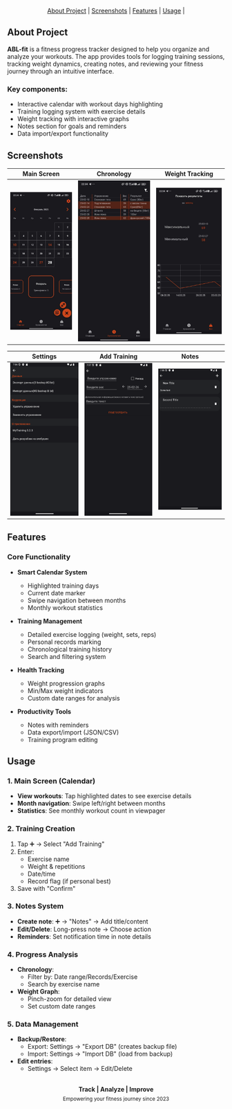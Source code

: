 <p align="center">
  <a href="#about-project">About Project</a> |
  <a href="#screenshots">Screenshots</a> |
  <a href="#features">Features</a> |
  <a href="#usage">Usage</a> |
</p>

## About Project
**ABL-fit** is a fitness progress tracker designed to help you organize and analyze your workouts. The app provides tools for logging training sessions, tracking weight dynamics, creating notes, and reviewing your fitness journey through an intuitive interface.

### Key components:
- Interactive calendar with workout days highlighting
- Training logging system with exercise details
- Weight tracking with interactive graphs
- Notes section for goals and reminders
- Data import/export functionality

## Screenshots
| Main Screen | Chronology | Weight Tracking |
|-------------|------------|-----------------|
| ![Main](https://github.com/Cursor010/ABL-fit/blob/main/img/Main.jpg) | ![Сhronology](https://github.com/Cursor010/ABL-fit/blob/main/img/Trainings.png) | ![Weight](https://github.com/Cursor010/ABL-fit/blob/main/img/Weight.jpg) |

| Settings | Add Training | Notes |
|----------|--------------|-------|
| ![Settings](https://github.com/Cursor010/ABL-fit/blob/main/img/Settings.png) | ![AddTrain](https://github.com/Cursor010/ABL-fit/blob/main/img/AddTrain.png) | ![Notes](https://github.com/Cursor010/ABL-fit/blob/main/img/Notes.png) |

## Features
### Core Functionality
- **Smart Calendar System**
  - Highlighted training days
  - Current date marker
  - Swipe navigation between months
  - Monthly workout statistics

- **Training Management**
  - Detailed exercise logging (weight, sets, reps)
  - Personal records marking
  - Chronological training history
  - Search and filtering system

- **Health Tracking**
  - Weight progression graphs
  - Min/Max weight indicators
  - Custom date ranges for analysis

- **Productivity Tools**
  - Notes with reminders
  - Data export/import (JSON/CSV)
  - Training program editing

## Usage
### 1. Main Screen (Calendar)
- **View workouts**: Tap highlighted dates to see exercise details
- **Month navigation**: Swipe left/right between months
- **Statistics**: See monthly workout count in viewpager

### 2. Training Creation
1. Tap ➕ → Select "Add Training"
2. Enter:
   - Exercise name
   - Weight & repetitions
   - Date/time
   - Record flag (if personal best)
3. Save with "Confirm"

### 3. Notes System
- **Create note**: ➕ → "Notes" → Add title/content
- **Edit/Delete**: Long-press note → Choose action
- **Reminders**: Set notification time in note details

### 4. Progress Analysis
- **Chronology**:
  - Filter by: Date range/Records/Exercise
  - Search by exercise name
- **Weight Graph**:
  - Pinch-zoom for detailed view
  - Set custom date ranges

### 5. Data Management
- **Backup/Restore**:
  - Export: Settings → "Export DB" (creates backup file)
  - Import: Settings → "Import DB" (load from backup)
- **Edit entries**: 
  - Settings → Select item → Edit/Delete

<div align="center">
  <br>
  <strong>Track | Analyze | Improve</strong>
  <br>
  <sub>Empowering your fitness journey since 2023</sub>
</div>
